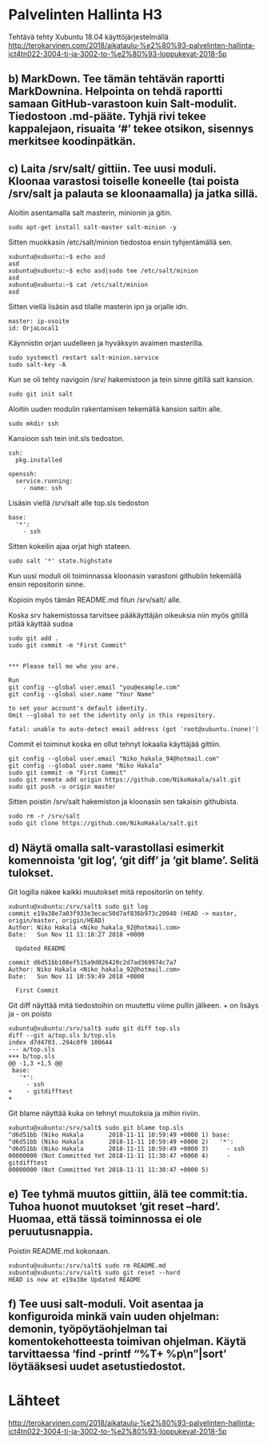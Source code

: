 # Palvelinten Hallinta H3
Tehtävä tehty Xubuntu 18.04 käyttöjärjestelmällä
http://terokarvinen.com/2018/aikataulu-%e2%80%93-palvelinten-hallinta-ict4tn022-3004-ti-ja-3002-to-%e2%80%93-loppukevat-2018-5p

## b) MarkDown. Tee tämän tehtävän raportti MarkDownina. Helpointa on tehdä raportti samaan GitHub-varastoon kuin Salt-modulit. Tiedostoon .md-pääte. Tyhjä rivi tekee kappalejaon, risuaita ‘#’ tekee otsikon, sisennys merkitsee koodinpätkän.

## c) Laita /srv/salt/ gittiin. Tee uusi moduli. Kloonaa varastosi toiselle koneelle (tai poista /srv/salt ja palauta se kloonaamalla) ja jatka sillä.

Aloitin asentamalla salt masterin, minionin ja gitin.

	sudo apt-get install salt-master salt-minion -y

Sitten muokkasin /etc/salt/minion tiedostoa ensin tyhjentämällä sen.

	xubuntu@xubuntu:~$ echo asd
	asd
	xubuntu@xubuntu:~$ echo asd|sudo tee /etc/salt/minion
	asd
	xubuntu@xubuntu:~$ cat /etc/salt/minion
	asd

Sitten viellä lisäsin asd tilalle masterin ipn ja orjalle idn.

	master: ip-osoite
	id: OrjaLocal1

Käynnistin orjan uudelleen ja hyväksyin avaimen masterilla.

	sudo systemctl restart salt-minion.service
	sudo salt-key -A

Kun se oli tehty navigoin /srv/ hakemistoon ja tein sinne gitillä salt kansion.

	sudo git init salt

Aloitin uuden modulin rakentamisen tekemällä kansion saltin alle.

	sudo mkdir ssh

Kansioon ssh tein init.sls tiedoston.

	ssh:
	  pkg.installed

	openssh:
	  service.running:
	    - name: ssh

Lisäsin viellä /srv/salt alle top.sls tiedoston

	base:
  	  '*':
	    - ssh

Sitten kokeilin ajaa orjat high stateen.

	sudo salt '*' state.highstate

Kun uusi moduli oli toiminnassa kloonasin varastoni githubiin tekemällä ensin repositorin sinne.

Kopioin myös tämän README.md filun /srv/salt/ alle.

Koska srv hakemistossa tarvitsee pääkäyttäjän oikeuksia niin myös gitillä pitää käyttää sudoa

	sudo git add .
	sudo git commit -m "First Commit"

	
	*** Please tell me who you are.

	Run
	git config --global user.email "you@example.com"
	git config --global user.name "Your Name"

	to set your account's default identity.
	Omit --global to set the identity only in this repository.

	fatal: unable to auto-detect email address (got 'root@xubuntu.(none)')

Commit ei toiminut koska en ollut tehnyt lokaalia käyttäjää gittiin.

	git config --global user.email "Niko_hakala_94@hotmail.com"
	git config --global user.name "Niko Hakala"
	sudo git commit -m "First Commit"
	sudo git remote add origin https://github.com/NikoHakala/salt.git
	sudo git push -u origin master

Sitten poistin /srv/salt hakemiston ja kloonasin sen takaisin githubista.

	sudo rm -r /srv/salt
	sudo git clone https://github.com/NikoHakala/salt.git



## d) Näytä omalla salt-varastollasi esimerkit komennoista ‘git log’, ‘git diff’ ja ‘git blame’. Selitä tulokset.

Git logilla näkee kaikki muutokset mitä repositoriin on tehty.

	xubuntu@xubuntu:/srv/salt$ sudo git log
	commit e19a38e7a03f933e3ecac50d7af836b973c20040 (HEAD -> master, origin/master, origin/HEAD)
	Author: Niko Hakala <Niko_hakala_92@hotmail.com>
	Date:   Sun Nov 11 11:18:27 2018 +0000
	
	  Updated README
	
	commit d6d51bb108ef515a9d026420c2d7ad369974c7a7
	Author: Niko Hakala <Niko_hakala_92@hotmail.com>
	Date:   Sun Nov 11 10:59:49 2018 +0000
	
	  First Commit

Git diff näyttää mitä tiedostoihin on muutettu viime pullin jälkeen. + on lisäys ja - on poisto

	xubuntu@xubuntu:/srv/salt$ sudo git diff top.sls
	diff --git a/top.sls b/top.sls
	index d7d4703..294c0f9 100644
	--- a/top.sls
	+++ b/top.sls
	@@ -1,3 +1,5 @@
	 base:
	   '*':
	     - ssh
	+    - gitdifftest
	+

Git blame näyttää kuka on tehnyt muutoksia ja mihin riviin.

	xubuntu@xubuntu:/srv/salt$ sudo git blame top.sls
	^d6d51bb (Niko Hakala       2018-11-11 10:59:49 +0000 1) base:
	^d6d51bb (Niko Hakala       2018-11-11 10:59:49 +0000 2)   '*':
	^d6d51bb (Niko Hakala       2018-11-11 10:59:49 +0000 3)     - ssh
	00000000 (Not Committed Yet 2018-11-11 11:30:47 +0000 4)     - gitdifftest
	00000000 (Not Committed Yet 2018-11-11 11:30:47 +0000 5) 


## e) Tee tyhmä muutos gittiin, älä tee commit:tia. Tuhoa huonot muutokset ‘git reset –hard’. Huomaa, että tässä toiminnossa ei ole peruutusnappia.

Poistin README.md kokonaan. 

	xubuntu@xubuntu:/srv/salt$ sudo rm README.md 
	xubuntu@xubuntu:/srv/salt$ sudo git reset --hard
	HEAD is now at e19a38e Updated README



## f) Tee uusi salt-moduli. Voit asentaa ja konfiguroida minkä vain uuden ohjelman: demonin, työpöytäohjelman tai komentokehotteesta toimivan ohjelman. Käytä tarvittaessa ‘find -printf “%T+ %p\n”|sort’ löytääksesi uudet asetustiedostot.





# Lähteet

http://terokarvinen.com/2018/aikataulu-%e2%80%93-palvelinten-hallinta-ict4tn022-3004-ti-ja-3002-to-%e2%80%93-loppukevat-2018-5p